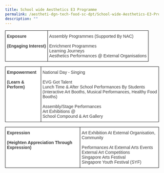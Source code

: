 ```yaml
---
title: School wide Aesthetics E3 Programme
permalink: /aestheti-dgn-tech-food-sc-dpt/School-wide-Aesthetics-E3-Programme/
description: ""
---
```

<style type="text/css">
.tg  {border-collapse:collapse;border-spacing:0;}
.tg td{border-color:black;border-style:solid;border-width:1px;font-family:Arial, sans-serif;font-size:14px;
  overflow:hidden;padding:10px 5px;word-break:normal;}
.tg th{border-color:black;border-style:solid;border-width:1px;font-family:Arial, sans-serif;font-size:14px;
  font-weight:normal;overflow:hidden;padding:10px 5px;word-break:normal;}
.tg .tg-dox4{background-color:#FFF;color:#3A3A3A;text-align:left;vertical-align:top}
.tg .tg-c1uv{background-color:#FFF;color:#3A3A3A;font-weight:bold;text-align:left;vertical-align:top}
</style>
<table class="tg">
<thead>
  <tr>
    <td class="tg-c1uv"><span style="font-weight:bold;font-style:inherit">Exposure</span><br><br><span style="font-weight:inherit;font-style:inherit">(Engaging Interest)</span></td>
    <td class="tg-dox4"><span style="font-weight:inherit;font-style:inherit">Assembly Programmes (Supported By NAC)</span><br><br><span style="font-weight:inherit;font-style:inherit">Enrichment Programmes</span><br><span style="font-weight:inherit;font-style:inherit">Learning Journeys</span><br><span style="font-weight:inherit;font-style:inherit">Aesthetics Performances @ External Organisations</span></td>
  </tr>
</thead>
</table>

<style type="text/css">
.tg  {border-collapse:collapse;border-spacing:0;}
.tg td{border-color:black;border-style:solid;border-width:1px;font-family:Arial, sans-serif;font-size:14px;
  overflow:hidden;padding:10px 5px;word-break:normal;}
.tg th{border-color:black;border-style:solid;border-width:1px;font-family:Arial, sans-serif;font-size:14px;
  font-weight:normal;overflow:hidden;padding:10px 5px;word-break:normal;}
.tg .tg-dox4{background-color:#FFF;color:#3A3A3A;text-align:left;vertical-align:top}
.tg .tg-c1uv{background-color:#FFF;color:#3A3A3A;font-weight:bold;text-align:left;vertical-align:top}
</style>
<table class="tg">
<thead>
  <tr>
    <td class="tg-c1uv"><span style="font-weight:bold;font-style:inherit">Empowerment</span><br><br><span style="font-weight:inherit;font-style:inherit">(Learn &amp; Perform)</span></td>
    <td class="tg-dox4"><span style="font-weight:inherit;font-style:inherit">National Day - Singing</span><br><br><span style="font-weight:inherit;font-style:inherit">EVG Got Talent</span><br><span style="font-weight:inherit;font-style:inherit">Lunch Time &amp; After School Performances By Students (Interactive Art Booths, Musical Performances, Healthy Food Booths)</span><br><span style="font-weight:inherit;font-style:inherit"> </span><br><span style="font-weight:inherit;font-style:inherit">Assembly/Stage Performances</span><br><span style="font-weight:inherit;font-style:inherit">Art Exhibitions @</span><br><span style="font-weight:inherit;font-style:inherit">School Compound &amp; Art Gallery</span></td>
  </tr>
</thead>
</table>

<style type="text/css">
.tg  {border-collapse:collapse;border-spacing:0;}
.tg td{border-color:black;border-style:solid;border-width:1px;font-family:Arial, sans-serif;font-size:14px;
  overflow:hidden;padding:10px 5px;word-break:normal;}
.tg th{border-color:black;border-style:solid;border-width:1px;font-family:Arial, sans-serif;font-size:14px;
  font-weight:normal;overflow:hidden;padding:10px 5px;word-break:normal;}
.tg .tg-dox4{background-color:#FFF;color:#3A3A3A;text-align:left;vertical-align:top}
.tg .tg-c1uv{background-color:#FFF;color:#3A3A3A;font-weight:bold;text-align:left;vertical-align:top}
</style>
<table class="tg">
<thead>
  <tr>
    <td class="tg-c1uv"><span style="font-weight:bold;font-style:inherit">Expression</span><br><br><span style="font-weight:inherit;font-style:inherit">(Heighten Appreciation Through Expression)</span></td>
    <td class="tg-dox4"><span style="font-weight:inherit;font-style:inherit">Art Exhibition At External Organisation, Community</span><br><br><span style="font-weight:inherit;font-style:inherit">Performances At External Arts Events</span><br><span style="font-weight:inherit;font-style:inherit">External Art Competitions</span><br><span style="font-weight:inherit;font-style:inherit">Singapore Arts Festival</span><br><span style="font-weight:inherit;font-style:inherit">Singapore Youth Festival (SYF)</span></td>
  </tr>
</thead>
</table>
